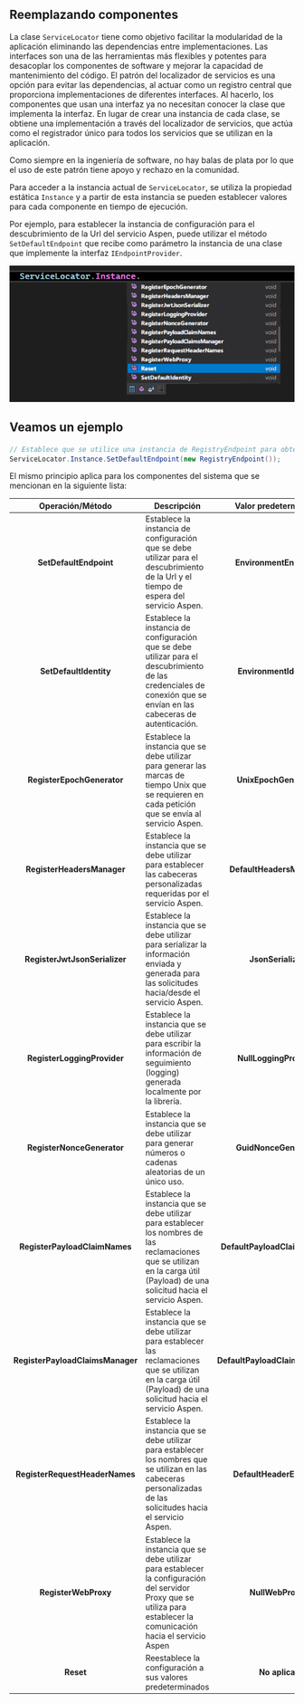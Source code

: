 ## Reemplazando componentes

La clase `ServiceLocator` tiene como objetivo facilitar la modularidad de la aplicación eliminando las dependencias entre implementaciones. Las interfaces son una de las herramientas más flexibles y potentes para desacoplar los componentes de software y mejorar la capacidad de mantenimiento del código. El patrón del localizador de servicios es una opción para evitar las dependencias, al actuar como un registro central que proporciona implementaciones de diferentes interfaces. Al hacerlo, los componentes que usan una interfaz ya no necesitan conocer la clase que implementa la interfaz. En lugar de crear una instancia de cada clase, se obtiene una implementación a través del localizador de servicios, que actúa como el registrador único para todos los servicios que se utilizan en la aplicación.

Como siempre en la ingeniería de software, no hay balas de plata por lo que el uso de este patrón tiene apoyo y rechazo en la comunidad.

Para acceder a la instancia actual de `ServiceLocator`, se utiliza la propiedad estática `Instance` y a partir de esta instancia se pueden establecer valores para cada componente en tiempo de ejecución.  

Por ejemplo, para establecer la instancia de configuración para el descubrimiento de la Url del servicio Aspen, puede utilizar el método `SetDefaultEndpoint` que recibe como parámetro la instancia de una clase que implemente la interfaz `IEndpointProvider`.

![ServiceLocator](https://github.com/RD-Processa/Everco.Services.Aspen.Client.Docs/blob/master/images/ServiceLocator.png?raw=true)

## Veamos un ejemplo

```c#
// Establece que se utilice una instancia de RegistryEndpoint para obtener la configuración de conexión con el servicio Aspen.
ServiceLocator.Instance.SetDefaultEndpoint(new RegistryEndpoint());
```

El mismo principio aplica para los componentes del sistema que se mencionan en la siguiente lista:

| Operación/Método  | Descripción  | Valor predeterminado |
|:-:|---|:-:|
| **SetDefaultEndpoint**  | Establece la instancia de configuración que se debe utilizar para el descubrimiento de la Url y el tiempo de espera del servicio Aspen.  | **EnvironmentEndpoint** |
| **SetDefaultIdentity**  | Establece la instancia de configuración que se debe utilizar para el descubrimiento de las credenciales de conexión que se envían en las cabeceras de autenticación.  | **EnvironmentIdentity** |
| **RegisterEpochGenerator**   | Establece la instancia que se debe utilizar para generar las marcas de tiempo Unix que se requieren en cada petición que se envía al servicio Aspen.  | **UnixEpochGenerator** |
| **RegisterHeadersManager**  |  Establece la instancia que se debe utilizar para establecer las cabeceras personalizadas requeridas por el servicio Aspen. | **DefaultHeadersManager** |
| **RegisterJwtJsonSerializer**  | Establece la instancia que se debe utilizar para serializar la información enviada y generada para las solicitudes hacia/desde el servicio Aspen.  | **JsonSerializer** |
| **RegisterLoggingProvider**  | Establece la instancia que se debe utilizar para escribir la información de seguimiento (logging) generada localmente por la librería.  | **NullLoggingProvider** |
| **RegisterNonceGenerator**  |  Establece la instancia que se debe utilizar para generar números o cadenas aleatorias de un único uso. | **GuidNonceGenerator** |
| **RegisterPayloadClaimNames**  | Establece la instancia que se debe utilizar para establecer los nombres de las reclamaciones que se utilizan en la carga útil (Payload) de una solicitud hacia el servicio Aspen.  | **DefaultPayloadClaimElement** |
| **RegisterPayloadClaimsManager**  | Establece la instancia que se debe utilizar para establecer las reclamaciones que se utilizan en la carga útil (Payload) de una solicitud hacia el servicio Aspen.  | **DefaultPayloadClaimsManager**|
| **RegisterRequestHeaderNames**  | Establece la instancia que se debe utilizar para establecer los nombres que se utilizan en las cabeceras personalizadas de las solicitudes hacia el servicio Aspen. | **DefaultHeaderElement** |
| **RegisterWebProxy** | Establece la instancia que se debe utilizar para establecer la configuración del servidor Proxy que se utiliza para establecer la comunicación hacia el servicio Aspen   | **NullWebProxy** |
| **Reset** | Reestablece la configuración a sus valores predeterminados | **No aplica** |
